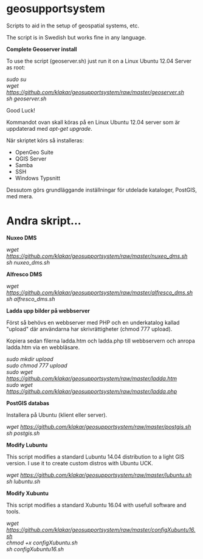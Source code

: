geosupportsystem
================

Scripts to aid in the setup of geospatial systems, etc.

The script is in Swedish but works fine in any language.

<b>Complete Geoserver install</b>

To use the script (geoserver.sh) just run it on a Linux Ubuntu 12.04 Server as root:

<i>sudo su<br>
wget https://github.com/klakar/geosupportsystem/raw/master/geoserver.sh<br>
sh geoserver.sh</i>


Good Luck!

Kommandot ovan skall köras på en Linux Ubuntu 12.04 server som är uppdaterad med <i>apt-get upgrade</i>.

När skriptet körs så installeras:

- OpenGeo Suite
- QGIS Server
- Samba
- SSH
- Windows Typsnitt

Dessutom görs grundläggande inställningar för utdelade kataloger, PostGIS, med mera.

Andra skript...
===============

<b>Nuxeo DMS</b>

<i>wget https://github.com/klakar/geosupportsystem/raw/master/nuxeo_dms.sh<br>
sh nuxeo_dms.sh</i>

<b>Alfresco DMS</b>

<i>wget https://github.com/klakar/geosupportsystem/raw/master/alfresco_dms.sh<br>
sh alfresco_dms.sh</i>

<b>Ladda upp bilder på webbserver</b>

Först så behövs en webbserver med PHP och en underkatalog kallad "upload" där användarna har skrivrättigheter (chmod 777 upload).

Kopiera sedan filerna ladda.htm och ladda.php till webbservern och anropa ladda.htm via en webbläsare.

<i>sudo mkdir upload<br>
sudo chmod 777 upload<br>
sudo wget https://github.com/klakar/geosupportsystem/raw/master/ladda.htm<br>
sudo wget https://github.com/klakar/geosupportsystem/raw/master/ladda.php</i>

<b>PostGIS databas</b>

Installera på Ubuntu (klient eller server).

<i>wget https://github.com/klakar/geosupportsystem/raw/master/postgis.sh<br>
sh postgis.sh</i>

<b>Modify Lubuntu</b>

This script modifies a standard Lubuntu 14.04 distribution to a light GIS version.
I use it to create custom distros with Ubuntu UCK.

<i>wget https://github.com/klakar/geosupportsystem/raw/master/lubuntu.sh<br>
sh lubuntu.sh</i>

<b>Modify Xubuntu</b>

This script modifies a standard Xubuntu 16.04 with usefull software and tools.

<i>wget https://github.com/klakar/geosupportsystem/raw/master/configXubuntu16.sh</br>
chmod +x configXubuntu.sh<br>
sh configXubuntu16.sh</i>
